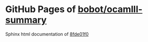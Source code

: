 GitHub Pages of [bobot/ocamlll-summary](https://github.com/bobot/ocamlll-summary.git)
===
Sphinx html documentation of [8fde01f0](https://github.com/bobot/ocamlll-summary/tree/8fde01f05ec8345037d7d72537e88d211b77e78f)
